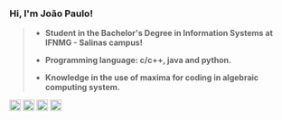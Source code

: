 ### **Hi, I'm João Paulo!**

> - **Student in the Bachelor's Degree in Information Systems at IFNMG - Salinas campus!**</p>
> - **Programming language: c/c++, java and python.** </p>
> - **Knowledge in the use of maxima for coding in algebraic computing system.** </p>

<div>
  <img src="https://cdn.jsdelivr.net/gh/devicons/devicon/icons/c/c-original.svg" width="20" height="20"/>
  <img src="https://cdn.jsdelivr.net/gh/devicons/devicon/icons/cplusplus/cplusplus-original.svg" width="20" height="20"/>
  <img src="https://cdn.jsdelivr.net/gh/devicons/devicon/icons/java/java-original.svg" width="20" height="20"/>
  <img src="https://cdn.jsdelivr.net/gh/devicons/devicon/icons/python/python-original.svg" width="20" height="20"/>
</div>
       
